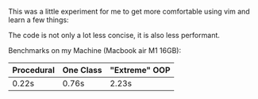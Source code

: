 This was a little experiment for me to get more comfortable using vim and learn a few things:

The code is not only a lot less concise, it is also less performant.

Benchmarks on my Machine (Macbook air M1 16GB):

| Procedural | One Class | "Extreme" OOP |
| --- | --- | --- |
| 0.22s | 0.76s | 2.23s |
